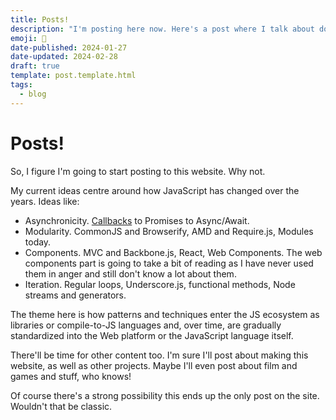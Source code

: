 ```yaml
---
title: Posts!
description: "I'm posting here now. Here's a post where I talk about doing that."
emoji: 📝
date-published: 2024-01-27
date-updated: 2024-02-28
draft: true
template: post.template.html
tags:
  - blog
---
```


# Posts!

So, I figure I'm going to start posting to this website. Why not.

My current ideas centre around how JavaScript has changed over the years. Ideas like:

* Asynchronicity. [Callbacks](./2024-02-21-async-js-callbacks.md) to Promises to Async/Await.
* Modularity. CommonJS and Browserify, AMD and Require.js, Modules today.
* Components. MVC and Backbone.js, React, Web Components. The web components part is going to take a bit of reading as I have never used them in anger and still don't know a lot about them.
* Iteration. Regular loops, Underscore.js, functional methods, Node streams and generators.

The theme here is how patterns and techniques enter the JS ecosystem as libraries or compile-to-JS languages and, over time, are gradually standardized into the Web platform or the JavaScript language itself.

There'll be time for other content too. I'm sure I'll post about making this website, as well as other projects. Maybe I'll even post about film and games and stuff, who knows!

Of course there's a strong possibility this ends up the only post on the site. Wouldn't that be classic.
